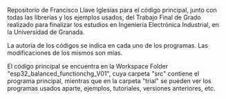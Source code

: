 
Repositorio de Francisco Llave Iglesias para el código principal, junto con todas las librerías y los ejemplos usados, 
del Trabajo Final de Grado realizado para finalizar los estudios en Ingeniería Electrónica Industrial, en la Universidad de Granada.

La autoría de los códigos se indica en cada uno de los programas. Las modificaciones de los mismos son mías.

El código principal se encuentra en la Workspace Folder "esp32_balanced_functionchg_V01", cuya carpeta "src" contiene el programa principal, mientras que en la carpeta "trial" se pueden ver los programas usados aparte, ejemplos, tutoriales, versiones anteriores, etc.


